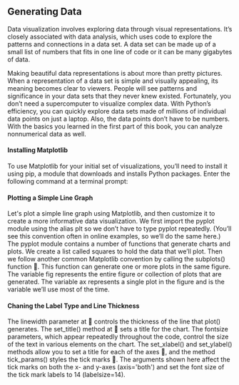 ## Generating Data
Data visualization involves exploring data
through visual representations. It’s closely
associated with data analysis, which uses code
to explore the patterns and connections in a data
set. A data set can be made up of a small list of numbers
that fits in one line of code or it can be many gigabytes
of data.

Making beautiful data representations is about more than pretty pictures.
When a representation of a data set is simple and visually appealing,
its meaning becomes clear to viewers. People will see patterns and significance
in your data sets that they never knew existed.
Fortunately, you don’t need a supercomputer to visualize complex data.
With Python’s efficiency, you can quickly explore data sets made of millions
of individual data points on just a laptop. Also, the data points don’t have to
be numbers. With the basics you learned in the first part of this book, you
can analyze nonnumerical data as well.

#### Installing Matplotlib

To use Matplotlib for your initial set of visualizations, you’ll need to install
it using pip, a module that downloads and installs Python packages. Enter
the following command at a terminal prompt:

#### Plotting a Simple Line Graph
Let's plot a simple line graph using Matplotlib, and then customize it to create a more informative data visualization.
We first import the pyplot module using the alias plt so we don’t have to
type pyplot repeatedly. (You’ll see this convention often in online examples,
so we’ll do the same here.) The pyplot module contains a number of functions
that generate charts and plots.
We create a list called squares to hold the data that we’ll plot. Then we
follow another common Matplotlib convention by calling the subplots()
function . This function can generate one or more plots in the same figure.
The variable fig represents the entire figure or collection of plots that
are generated. The variable ax represents a single plot in the figure and is
the variable we’ll use most of the time.

#### Chaning the Label Type and Line Thickness
The linewidth parameter at  controls the thickness of the line that
plot() generates. The set_title() method at  sets a title for the chart. The
fontsize parameters, which appear repeatedly throughout the code, control
the size of the text in various elements on the chart.
The set_xlabel() and set_ylabel() methods allow you to set a title for
each of the axes , and the method tick_params() styles the tick marks .
The arguments shown here affect the tick marks on both the x- and y-axes
(axis='both') and set the font size of the tick mark labels to 14 (labelsize=14).